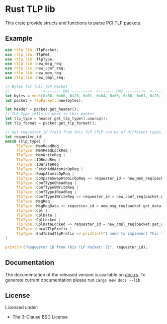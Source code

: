 Rust TLP lib
=============

This crate provide structs and functions to parse PCI TLP packets.


## Example

```rust
use rtlp_lib::TlpPacket;
use rtlp_lib::TlpFmt;
use rtlp_lib::TlpType;
use rtlp_lib::new_msg_req;
use rtlp_lib::new_conf_req;
use rtlp_lib::new_mem_req;
use rtlp_lib::new_cmpl_req;

// Bytes for full TLP Packet
//               <------- DW1 -------->  <------- DW2 -------->  <------- DW3 -------->  <------- DW4 -------->
let bytes = vec![0x00, 0x00, 0x20, 0x01, 0x04, 0x00, 0x00, 0x01, 0x20, 0x01, 0xFF, 0x00, 0xC2, 0x81, 0xFF, 0x10];
let packet = TlpPacket::new(bytes);

let header = packet.get_header();
// TLP Type tells us what is this packet
let tlp_type = header.get_tlp_type().unwrap();
let tlp_format = packet.get_tlp_format();

// Get requester_id field from this TLP (TLP can be of different types)
let requester_id;
match (tlp_type) {
     TlpType::MemReadReq |
     TlpType::MemReadLockReq |
     TlpType::MemWriteReq |
     TlpType::IOReadReq |
     TlpType::IOWriteReq |
     TlpType::FetchAddAtomicOpReq |
     TlpType::SwapAtomicOpReq |
     TlpType::CompareSwapAtomicOpReq => requester_id = new_mem_req(packet.get_data(), &tlp_format).req_id(),
     TlpType::ConfType0ReadReq |
     TlpType::ConfType0WriteReq |
     TlpType::ConfType1ReadReq |
     TlpType::ConfType1WriteReq => requester_id = new_conf_req(packet.get_data(), &tlp_format).req_id(),
     TlpType::MsgReq |
     TlpType::MsgReqData => requester_id = new_msg_req(packet.get_data(), &tlp_format).req_id(),
     TlpType::Cpl |
     TlpType::CplData |
     TlpType::CplLocked |
     TlpType::CplDataLocked => requester_id = new_cmpl_req(packet.get_data(), &tlp_format).req_id(),
     TlpType::LocalTlpPrefix |
     TlpType::EndToEndTlpPrefix => println!("I need to implement This Type: {:?}", tlp_type),
}

println!("Requester ID from This TLP Packet: {}", requester_id);
```

## Documentation

The documentation of the released version is available on [doc.rs](https://docs.rs/rtlp-lib).
To generate current documentation please run `cargo new docs --lib`

## License

Licensed under:

 * The 3-Clause BSD License
